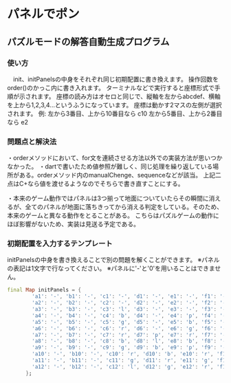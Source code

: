 # パネルでポン
## パズルモードの解答自動生成プログラム

### 使い方
　init、initPanelsの中身をそれぞれ同じ初期配置に書き換えます。
 操作回数をorder()のかっこ内に書き入れます。
 ターミナルなどで実行すると座標形式で手順が示されます。
 座標の読み方はオセロと同じで、縦軸を左からabcdef、横軸を上から1,2,3,4...というふうになっています。
 座標は動かす2マスの左側が選択されます。
 例: 左から3番目、上から10番目なら c10
     左から5番目、上から2番目なら e2
     
### 問題点と解決法
・orderメソッドにおいて、for文を連続させる方法以外での実装方法が思いつかなかった。
・dartで書いたため値参照が難しく、同じ処理を繰り返している場所がある。orderメソッド内のmanualChenge、sequenceなどが該当。
上記二点はC+なら値を渡せるようなのでそちらで書き直すことにする。

・本来のゲーム動作ではパネルは3つ揃って地面についていたらその瞬間に消えるが、全てのパネルが地面に落ちきってから消える判定をしている。そのため、本来のゲームと異なる動作をとることがある。
こちらはパズルゲームの動作にほぼ影響がないため、実装は見送る予定である。


### 初期配置を入力するテンプレート
initPanelsの中身を書き換えることで別の問題を解くことができます。
※パネルの表記は1文字で行なってください。
※パネルに'-'と'0'を用いることはできません。


```dart 
final Map initPanels = {
        'a1': '-', 'b1': '-', 'c1': '-', 'd1': '-', 'e1': '-', 'f1': '-',
        'a2': '-', 'b2': '-', 'c2': '-', 'd2': '-', 'e2': '-', 'f2': '-',
        'a3': '-', 'b3': '-', 'c3': 'l', 'd3': '-', 'e3': '-', 'f3': '-',
        'a4': '-', 'b4': '-', 'c4': 'b', 'd4': '-', 'e4': 'p', 'f4': '-',
        'a5': '-', 'b5': '-', 'c5': 'g', 'd5': '-', 'e5': 'b', 'f5': '-',
        'a6': '-', 'b6': '-', 'c6': 'r', 'd6': '-', 'e6': 'g', 'f6': '-',
        'a7': '-', 'b7': '-', 'c7': 'r', 'd7': 'p', 'e7': 'r', 'f7': '-',
        'a8': '-', 'b8': '-', 'c8': 'b', 'd8': 'l', 'e8': 'b', 'f8': '-',
        'a9': '-', 'b9': '-', 'c9': 'g', 'd9': 'b', 'e9': 'p', 'f9': '-',
        'a10': '-', 'b10': '-', 'c10': 'r', 'd10': 'b', 'e10': 'r', 'f10': '-',
        'a11': '-', 'b11': '-', 'c11': 'g', 'd11': 'r', 'e11': 'g', 'f11': '-',
        'a12': '-', 'b12': '-', 'c12': 'l', 'd12': 'g', 'e12': 'r', 'f12': '-',
      };
```
